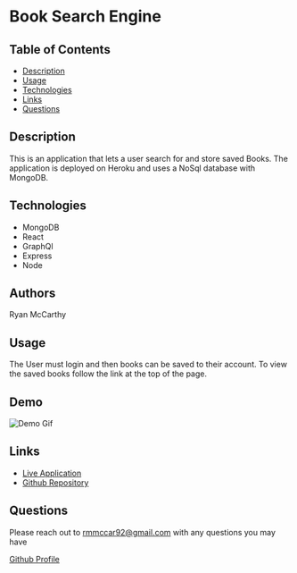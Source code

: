 # Book Search Engine

## Table of Contents

- [Description](#description)
- [Usage](#usage)
- [Technologies](#technologies)
- [Links](#links)
- [Questions](#questions)

## Description

This is an application that lets a user search for and store saved Books. The application is deployed on Heroku and uses a NoSql database with MongoDB.

## Technologies

- MongoDB
- React
- GraphQl
- Express
- Node

## Authors

Ryan McCarthy

## Usage

The User must login and then books can be saved to their account. To view the saved books follow the link at the top of the page.

## Demo

![Demo Gif](https://github.com/rmmccar92/Book-Search-Engine/blob/main/assets/BSEdemo.gif)

## Links

- [Live Application](https://secret-beyond-02140.herokuapp.com/)
- [Github Repository](https://github.com/rmmccar92/Book-Search-Engine)

## Questions

Please reach out to rmmccar92@gmail.com with any questions you may have

[Github Profile](https://github.com/rmmccar92)
